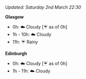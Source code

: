 *Updated: Saturday 2nd March 22:30*

**Glasgow**

* 0h: :cloud: Cloudy [:umbrella: as of 0h]
* 1h - 10h: :cloud: Cloudy
* 11h: :umbrella: Rainy

**Edinburgh**

* 0h: :cloud: Cloudy [:umbrella: as of 0h]
* 1h - 11h: :cloud: Cloudy
